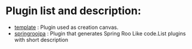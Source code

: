 # Plugin list and description:
- [template](https://github.com/gzussa/javacodegen/tree/master/plugins/template) : Plugin used as creation canvas.
- [springroojpa](https://github.com/gzussa/javacodegen/tree/master/plugins/springroojpa) : Plugin that generates Spring Roo Like code.List plugins with short description